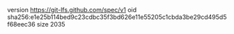 version https://git-lfs.github.com/spec/v1
oid sha256:e1e25b114bed9c23cdbc35f3bd626e11e55205c1cbda3be29cd495d5f68eec36
size 2035
